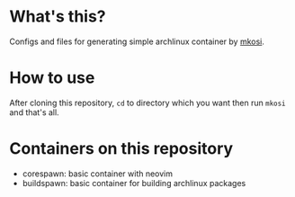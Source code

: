 # What's this?
Configs and files for generating simple archlinux container by [mkosi](https://github.com/systemd/mkosi).

# How to use
After cloning this repository, `cd` to directory which you want then run `mkosi` and that's all.

# Containers on this repository
- corespawn: basic container with neovim
- buildspawn: basic container for building archlinux packages
